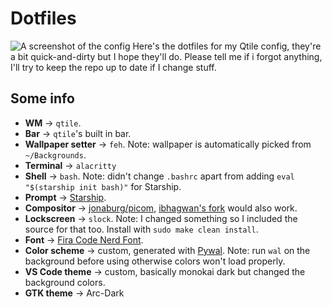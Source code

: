 #  Dotfiles
![A screenshot of the config](https://i.redd.it/qen8itx7az081.png)
Here's the dotfiles for my Qtile config, they're a bit quick-and-dirty but I hope they'll do. Please tell me if i forgot anything, I'll try to keep the repo up to date if I change stuff.
## Some info
- **WM** -> `qtile`.
- **Bar** -> `qtile`'s built in bar.
- **Wallpaper setter** -> `feh`. Note: wallpaper is automatically picked from `~/Backgrounds`.
- **Terminal** -> `alacritty`
- **Shell** -> `bash`. Note: didn't change `.bashrc` apart from adding `eval "$(starship init bash)"` for Starship.
- **Prompt** -> [Starship](https://starship.rs/).
- **Compositor** -> [jonaburg/picom](https://github.com/jonaburg/picom), [ibhagwan's fork](https://github.com/ibhagwan) would also work.
- **Lockscreen** -> `slock`. Note: I changed something so I included the source for that too. Install with `sudo make clean install`.
- **Font** -> [Fira Code Nerd Font](https://github.com/ryanoasis/nerd-fonts/tree/master/patched-fonts/FiraCode).
- **Color scheme** -> custom, generated with [Pywal](https://github.com/dylanaraps/pywal). Note: run `wal` on the background before using otherwise colors won't load properly.
- **VS Code theme** -> custom, basically monokai dark but changed the background colors.
- **GTK theme** -> Arc-Dark


